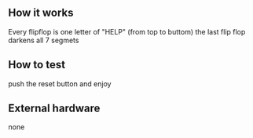 <!---

This file is used to generate your project datasheet. Please fill in the information below and delete any unused
sections.

You can also include images in this folder and reference them in the markdown. Each image must be less than
512 kb in size, and the combined size of all images must be less than 1 MB.
-->

## How it works

Every flipflop is one letter of "HELP" (from top to buttom) the last flip flop darkens all 7 segmets  

## How to test

push the reset button and enjoy

## External hardware

none
